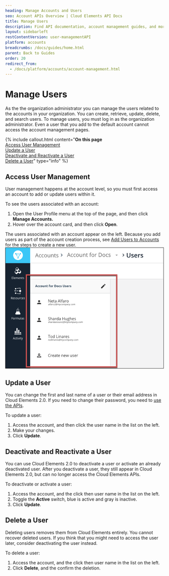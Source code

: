 ```yaml
---
heading: Manage Accounts and Users
seo: Account APIs Overview | Cloud Elements API Docs
title: Manage Users
description: Find API documentation, account management guides, and more on all of the currently supported Account APIs.
layout: sidebarleft
restContentVersion: user-managementAPI
platform: accounts
breadcrumbs: /docs/guides/home.html
parent: Back to Guides
order: 20
redirect_from:
  - /docs/platform/accounts/account-management.html
---
```


# Manage Users

As the the organization administrator you can manage the users related to the accounts in your organization. You can create, retrieve, update, delete, and search users. To manage users, you must log in as the organization administrator. Even a user that you add to the default account cannot access the account management pages.

{% include callout.html content="<strong>On this page</strong></br><a href=#access-user-management>Access User Management</a></br><a href=#update-a-user>Update a User</a></br><a href=#deactivate-and-reactivate-a-user>Deactivate and Reactivate a User</a></br><a href=#delete-a-user>Delete a User</a>" type="info" %}

## Access User Management

User management happens at the account level, so you must first access an account to add or update users within it.

To see the users associated with an account:

1. Open the User Profile menu at the top of the page, and then click **Manage Accounts.**
1. Hover over the account card, and then click **Open**.

The users associated with an account appear on the left. Because you add users as part of the account creation process, see [Add Users to Accounts](account-managementAPI#add-users-to-accounts) for the steps to create a new user.
![Users](img/users.png)

## Update a User

You can change the first and last name of a user or their email address in Cloud Elements 2.0. If you need to change their password, you need to [use the APIs](user-managementAPI.html#update-a-user).

To update a user:

1. Access the account, and then click the user name in the list on the left.
2. Make your changes.
3. Click **Update**.

## Deactivate and Reactivate a User

You can use Cloud Elements 2.0 to deactivate a user or activate an already deactivated user. After you deactivate a user, they still appear in Cloud Elements 2.0, but can no longer access the Cloud Elements APIs.

To deactivate or activate a user:

1. Access the account, and the click then user name in the list on the left.
2. Toggle the **Active** switch, blue is active and gray is inactive.
3. Click **Update**.

## Delete a User

Deleting users removes them from Cloud Elements entirely. You cannot recover deleted users. If you think that you might need to access the user later, consider deactivating the user instead.

To delete a user:

1. Access the account, and the click then user name in the list on the left.
3. Click **Delete**, and the confirm the deletion.
